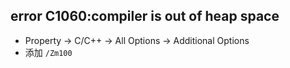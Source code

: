 ## error C1060:compiler is out of heap space
- Property -> C/C++ -> All Options -> Additional Options
- 添加 `/Zm100`